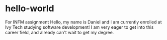 # hello-world
For INFM assignment
Hello, my name is Daniel and I am currently enrolled at Ivy Tech studying software development! I am very eager to get into this career field, and already can't wait to get my degree.
